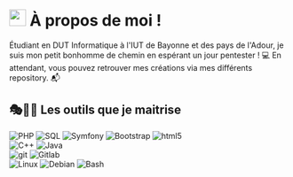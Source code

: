 # <img src="https://acegif.com/wp-content/gif/thinking-emoji-30.gif" width="30px"> À propos de moi !

Étudiant en DUT Informatique à l'IUT de Bayonne et des pays de l'Adour, je suis mon petit bonhomme de chemin en espérant un jour pentester ! 💻
En attendant, vous pouvez retrouver mes créations via mes différents repository. 📬

## 🎭🧑‍💻 Les outils que je maitrise 
<p>

  <img alt="PHP" src="https://img.shields.io/badge/-PHP-27ae60?style=flat-square&logo=php&logoColor=white" />
  <img alt="SQL" src="https://img.shields.io/badge/-SQL-important?style=flat-square&logo=MySQL&logoColor=white" />
  <img alt="Symfony" src="https://img.shields.io/badge/-Symfony-2980b9?style=flat-square&logo=symfony&logoColor=white" />
  <img alt="Bootstrap" src="https://img.shields.io/badge/-Bootstrap-E10098?style=flat-square&logo=bootstrap&logoColor=white" />   
  <img alt="html5" src="https://img.shields.io/badge/-HTML5-8e44ad?style=flat-square&logo=html5&logoColor=white" /> 
  
  <br/>
  <img alt="C++" src="https://img.shields.io/badge/-C++-2980b9?style=flat-square&logo=c%2B%2B&logoColor=white" />  
  <img alt="Java" src="https://img.shields.io/badge/Java-9b59b6?style=flat-square&logo=java&logoColor=white" />   
   
  <br/>
  <img alt="git" src="https://img.shields.io/badge/-Git-e74c3c?style=flat-square&logo=git&logoColor=white" />
  <img alt="Gitlab" src="https://img.shields.io/badge/Github-34495e?style=flat-square&logo=github&logoColor=white" />

  <br/>
  <img alt="Linux" src="https://img.shields.io/badge/-Linux-bdc3c7?style=flat-square&logo=Linux&logoColor=black" />
    <img alt="Debian" src="https://img.shields.io/badge/-Debian-c0392b?style=flat-square&logo=Debian&logoColor=white" />
  <img alt="Bash" src="https://img.shields.io/badge/-Bash-2980b9?style=flat-square&logo=GNU-Bash&logoColor=white" /> 
 </p>
